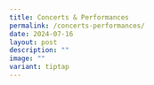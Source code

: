 ```yaml
---
title: Concerts & Performances
permalink: /concerts-performances/
date: 2024-07-16
layout: post
description: ""
image: ""
variant: tiptap
---
```

